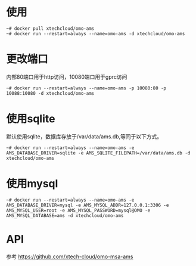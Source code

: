 # 使用
```
~# docker pull xtechcloud/omo-ams
~# docker run --restart=always --name=omo-ams -d xtechcloud/omo-ams
```

# 更改端口 
内部80端口用于http访问，10080端口用于gprc访问

```
~# docker run --restart=always --name=omo-ams -p 10080:80 -p 10088:10080 -d xtechcloud/omo-ams
```

# 使用sqlite

默认使用sqlite，数据库存放于/var/data/ams.db,等同于以下方式。

```
~# docker run --restart=always --name=omo-ams -e AMS_DATABASE_DRIVER=sqlite -e AMS_SQLITE_FILEPATH=/var/data/ams.db -d xtechcloud/omo-ams
```

# 使用mysql
```
~# docker run --restart=always --name=omo-ams -e AMS_DATABASE_DRIVER=mysql -e AMS_MYSQL_ADDR=127.0.0.1:3306 -e AMS_MYSQL_USER=root -e AMS_MYSQL_PASSWORD=mysql@OMO -e AMS_MYSQL_DATABASE=ams -d xtechcloud/omo-ams
 ```

# API
参考 https://github.com/xtech-cloud/omo-msa-ams


